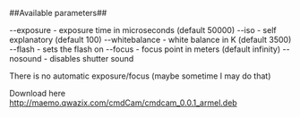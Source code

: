 ##Available parameters##

  --exposure - exposure time in microseconds (default 50000)
  --iso - self explanatory (default 100)
  --whitebalance - white balance in K (default 3500)
  --flash - sets the flash on
  --focus - focus point in meters (default infinity)
  --nosound - disables shutter sound

There is no automatic exposure/focus (maybe sometime I may do that)

Download here http://maemo.qwazix.com/cmdCam/cmdcam_0.0.1_armel.deb
